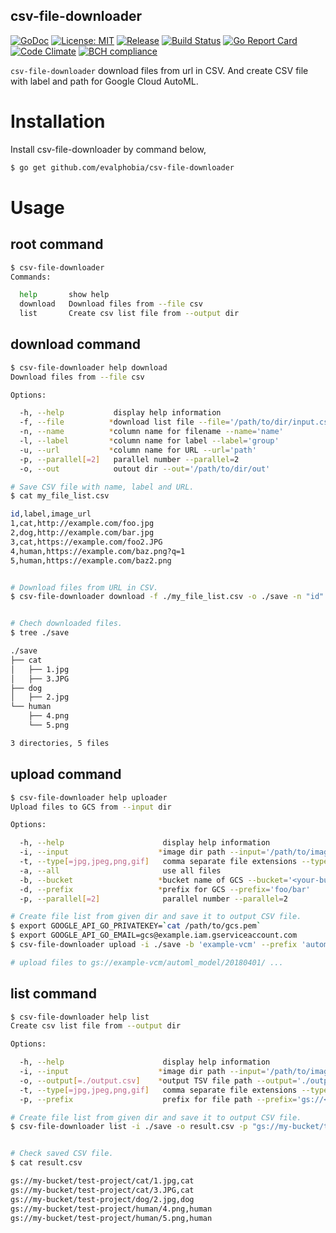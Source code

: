 csv-file-downloader
----

[![GoDoc][1]][2] [![License: MIT][3]][4] [![Release][5]][6] [![Build Status][7]][8] [![Go Report Card][13]][14] [![Code Climate][19]][20] [![BCH compliance][21]][22]

[1]: https://godoc.org/github.com/evalphobia/csv-file-downloader?status.svg
[2]: https://godoc.org/github.com/evalphobia/csv-file-downloader
[3]: https://img.shields.io/badge/License-MIT-blue.svg
[4]: LICENSE.md
[5]: https://img.shields.io/github/release/evalphobia/csv-file-downloader.svg
[6]: https://github.com/evalphobia/csv-file-downloader/releases/latest
[7]: https://travis-ci.org/evalphobia/csv-file-downloader.svg?branch=master
[8]: https://travis-ci.org/evalphobia/csv-file-downloader
[9]: https://coveralls.io/repos/evalphobia/csv-file-downloader/badge.svg?branch=master&service=github
[10]: https://coveralls.io/github/evalphobia/csv-file-downloader?branch=master
[11]: https://codecov.io/github/evalphobia/csv-file-downloader/coverage.svg?branch=master
[12]: https://codecov.io/github/evalphobia/csv-file-downloader?branch=master
[13]: https://goreportcard.com/badge/github.com/evalphobia/csv-file-downloader
[14]: https://goreportcard.com/report/github.com/evalphobia/csv-file-downloader
[15]: https://img.shields.io/github/downloads/evalphobia/csv-file-downloader/total.svg?maxAge=1800
[16]: https://github.com/evalphobia/csv-file-downloader/releases
[17]: https://img.shields.io/github/stars/evalphobia/csv-file-downloader.svg
[18]: https://github.com/evalphobia/csv-file-downloader/stargazers
[19]: https://codeclimate.com/github/evalphobia/csv-file-downloader/badges/gpa.svg
[20]: https://codeclimate.com/github/evalphobia/csv-file-downloader
[21]: https://bettercodehub.com/edge/badge/evalphobia/csv-file-downloader?branch=master
[22]: https://bettercodehub.com/

`csv-file-downloader` download files from url in CSV.
And create CSV file with label and path for Google Cloud AutoML.

# Installation

Install csv-file-downloader by command below,

```bash
$ go get github.com/evalphobia/csv-file-downloader
```

# Usage

## root command

```bash
$ csv-file-downloader
Commands:

  help       show help
  download   Download files from --file csv
  list       Create csv list file from --output dir
```

## download command

```bash
$ csv-file-downloader help download
Download files from --file csv

Options:

  -h, --help           display help information
  -f, --file          *download list file --file='/path/to/dir/input.csv'
  -n, --name          *column name for filename --name='name'
  -l, --label         *column name for label --label='group'
  -u, --url           *column name for URL --url='path'
  -p, --parallel[=2]   parallel number --parallel=2
  -o, --out            outout dir --out='/path/to/dir/out'
```

```bash
# Save CSV file with name, label and URL.
$ cat my_file_list.csv

id,label,image_url
1,cat,http://example.com/foo.jpg
2,dog,http://example.com/bar.jpg
3,cat,https://example.com/foo2.JPG
4,human,https://example.com/baz.png?q=1
5,human,https://example.com/baz2.png


# Download files from URL in CSV.
$ csv-file-downloader download -f ./my_file_list.csv -o ./save -n "id" -l "label" -u "image_url"


# Chech downloaded files.
$ tree ./save

./save
├── cat
│   ├── 1.jpg
│   ├── 3.JPG
├── dog
│   ├── 2.jpg
└── human
    ├── 4.png
    └── 5.png

3 directories, 5 files
```

## upload command

```bash
$ csv-file-downloader help uploader
Upload files to GCS from --input dir

Options:

  -h, --help                      display help information
  -i, --input                    *image dir path --input='/path/to/image_dir'
  -t, --type[=jpg,jpeg,png,gif]   comma separate file extensions --type='jpg,jpeg,png,gif'
  -a, --all                       use all files
  -b, --bucket                   *bucket name of GCS --bucket='<your-bucket-name>'
  -d, --prefix                   *prefix for GCS --prefix='foo/bar'
  -p, --parallel[=2]              parallel number --parallel=2
```

```bash
# Create file list from given dir and save it to output CSV file.
$ export GOOGLE_API_GO_PRIVATEKEY=`cat /path/to/gcs.pem`
$ export GOOGLE_API_GO_EMAIL=gcs@example.iam.gserviceaccount.com
$ csv-file-downloader upload -i ./save -b 'example-vcm' --prefix 'automl_model/20180401'

# upload files to gs://example-vcm/automl_model/20180401/ ...
```

## list command

```bash
$ csv-file-downloader help list
Create csv list file from --output dir

Options:

  -h, --help                      display help information
  -i, --input                    *image dir path --input='/path/to/image_dir'
  -o, --output[=./output.csv]    *output TSV file path --output='./output.csv'
  -t, --type[=jpg,jpeg,png,gif]   comma separate file extensions --type='jpg,jpeg,png,gif'
  -p, --prefix                    prefix for file path --prefix='gs://<your-bucket-name>'
```

```bash
# Create file list from given dir and save it to output CSV file.
$ csv-file-downloader list -i ./save -o result.csv -p "gs://my-bucket/test-project"


# Check saved CSV file.
$ cat result.csv

gs://my-bucket/test-project/cat/1.jpg,cat
gs://my-bucket/test-project/cat/3.JPG,cat
gs://my-bucket/test-project/dog/2.jpg,dog
gs://my-bucket/test-project/human/4.png,human
gs://my-bucket/test-project/human/5.png,human
```
